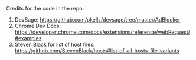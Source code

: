Credits for the code in the repo:
1. DevSage: https://github.com/pkellz/devsage/tree/master/AdBlocker
2. Chrome Dev Docs: https://developer.chrome.com/docs/extensions/reference/webRequest/#examples
3. Steven Black for list of host files: https://github.com/StevenBlack/hosts#list-of-all-hosts-file-variants